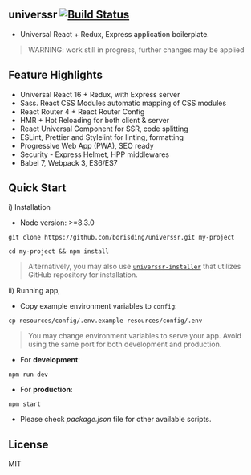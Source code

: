 ## universsr [![Build Status](https://travis-ci.org/borisding/universsr.svg?branch=master)](https://travis-ci.org/borisding/universsr)

* Universal React + Redux, Express application boilerplate.

> WARNING: work still in progress, further changes may be applied

## Feature Highlights

* Universal React 16 + Redux, with Express server
* Sass. React CSS Modules automatic mapping of CSS modules
* React Router 4 + React Router Config
* HMR + Hot Reloading for both client & server
* React Universal Component for SSR, code splitting
* ESLint, Prettier and Stylelint for linting, formatting
* Progressive Web App (PWA), SEO ready
* Security - Express Helmet, HPP middlewares
* Babel 7, Webpack 3, ES6/ES7

## Quick Start

i) Installation

* Node version: >=8.3.0

```
git clone https://github.com/borisding/universsr.git my-project

cd my-project && npm install
```

> Alternatively, you may also use [`universsr-installer`](https://github.com/borisding/universsr-installer) that utilizes GitHub repository for installation.

ii) Running app,

* Copy example environment variables to `config`:

```
cp resources/config/.env.example resources/config/.env
```

> You may change environment variables to serve your app. Avoid using the same port for both development and production.

* For **development**:

```
npm run dev
```

* For **production**:

```
npm start
```

* Please check _package.json_ file for other available scripts.

## License

MIT
